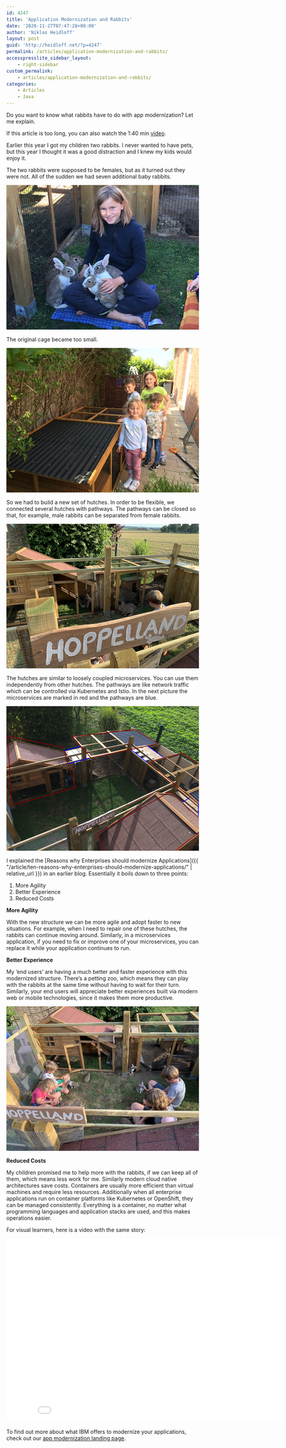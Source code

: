 ```yaml
---
id: 4247
title: 'Application Modernization and Rabbits'
date: '2020-11-27T07:47:28+00:00'
author: 'Niklas Heidloff'
layout: post
guid: 'http://heidloff.net/?p=4247'
permalink: /articles/application-modernization-and-rabbits/
accesspresslite_sidebar_layout:
    - right-sidebar
custom_permalink:
    - articles/application-modernization-and-rabbits/
categories:
    - Articles
    - Java
---
```


Do you want to know what rabbits have to do with app modernization? Let me explain.

If this article is too long, you can also watch the 1:40 min [video](https://www.youtube.com/watch?v=pEbRbrN3wAU).

Earlier this year I got my children two rabbits. I never wanted to have pets, but this year I thought it was a good distraction and I knew my kids would enjoy it.

The two rabbits were supposed to be females, but as it turned out they were not. All of the sudden we had seven additional baby rabbits.

![image](/assets/img/2020/11/app-mod-rabbits2.jpg)

The original cage became too small.

![image](/assets/img/2020/11/app-mod-rabbits1.jpg)

So we had to build a new set of hutches. In order to be flexible, we connected several hutches with pathways. The pathways can be closed so that, for example, male rabbits can be separated from female rabbits.

![image](/assets/img/2020/11/app-mod-rabbits3.jpg)

The hutches are similar to loosely coupled microservices. You can use them independently from other hutches. The pathways are like network traffic which can be controlled via Kubernetes and Istio. In the next picture the microservices are marked in red and the pathways are blue.

![image](/assets/img/2020/11/app-mod-rabbits4.png)

I explained the [Reasons why Enterprises should modernize Applications]({{ "/article/ten-reasons-why-enterprises-should-modernize-applications/" | relative_url }}) in an earlier blog. Essentially it boils down to three points:

1. More Agility
2. Better Experience
3. Reduced Costs

**More Agility**

With the new structure we can be more agile and adopt faster to new situations. For example, when I need to repair one of these hutches, the rabbits can continue moving around. Similarly, in a microservices application, if you need to fix or improve one of your microservices, you can replace it while your application continues to run.

**Better Experience**

My ‘end users’ are having a much better and faster experience with this modernized structure. There’s a petting zoo, which means they can play with the rabbits at the same time without having to wait for their turn. Similarly, your end users will appreciate better experiences built via modern web or mobile technologies, since it makes them more productive.

![image](/assets/img/2020/11/app5mod-rabbits2.jpg)

**Reduced Costs**

My children promised me to help more with the rabbits, if we can keep all of them, which means less work for me. Similarly modern cloud native architectures save costs. Containers are usually more efficient than virtual machines and require less resources. Additionally when all enterprise applications run on container platforms like Kubernetes or OpenShift, they can be managed consistently. Everything is a container, no matter what programming languages and application stacks are used, and this makes operations easier.

For visual learners, here is a video with the same story:

<iframe allowfullscreen="" frameborder="0" height="480" src="//www.youtube.com/embed/pEbRbrN3wAU" width="853"></iframe>

To find out more about what IBM offers to modernize your applications, check out our [app modernization landing page](https://www.ibm.com/cloud/architecture/architectures/application-modernization/).